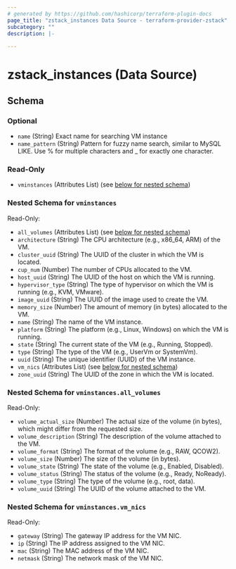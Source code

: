 ```yaml
---
# generated by https://github.com/hashicorp/terraform-plugin-docs
page_title: "zstack_instances Data Source - terraform-provider-zstack"
subcategory: ""
description: |-
  
---
```


# zstack_instances (Data Source)





<!-- schema generated by tfplugindocs -->
## Schema

### Optional

- `name` (String) Exact name for searching VM instance
- `name_pattern` (String) Pattern for fuzzy name search, similar to MySQL LIKE. Use % for multiple characters and _ for exactly one character.

### Read-Only

- `vminstances` (Attributes List) (see [below for nested schema](#nestedatt--vminstances))

<a id="nestedatt--vminstances"></a>
### Nested Schema for `vminstances`

Read-Only:

- `all_volumes` (Attributes List) (see [below for nested schema](#nestedatt--vminstances--all_volumes))
- `architecture` (String) The CPU architecture (e.g., x86_64, ARM) of the VM.
- `cluster_uuid` (String) The UUID of the cluster in which the VM is located.
- `cup_num` (Number) The number of CPUs allocated to the VM.
- `host_uuid` (String) The UUID of the host on which the VM is running.
- `hypervisor_type` (String) The type of hypervisor on which the VM is running (e.g., KVM, VMware).
- `image_uuid` (String) The UUID of the image used to create the VM.
- `memory_size` (Number) The amount of memory (in bytes) allocated to the VM.
- `name` (String) The name of the VM instance.
- `platform` (String) The platform (e.g., Linux, Windows) on which the VM is running.
- `state` (String) The current state of the VM (e.g., Running, Stopped).
- `type` (String) The type of the VM (e.g., UserVm or SystemVm).
- `uuid` (String) The unique identifier (UUID) of the VM instance.
- `vm_nics` (Attributes List) (see [below for nested schema](#nestedatt--vminstances--vm_nics))
- `zone_uuid` (String) The UUID of the zone in which the VM is located.

<a id="nestedatt--vminstances--all_volumes"></a>
### Nested Schema for `vminstances.all_volumes`

Read-Only:

- `volume_actual_size` (Number) The actual size of the volume (in bytes), which might differ from the requested size.
- `volume_description` (String) The description of the volume attached to the VM.
- `volume_format` (String) The format of the volume (e.g., RAW, QCOW2).
- `volume_size` (Number) The size of the volume (in bytes).
- `volume_state` (String) The state of the volume (e.g., Enabled, Disabled).
- `volume_status` (String) The status of the volume (e.g., Ready, NoReady).
- `volume_type` (String) The type of the volume (e.g., root, data).
- `volume_uuid` (String) The UUID of the volume attached to the VM.


<a id="nestedatt--vminstances--vm_nics"></a>
### Nested Schema for `vminstances.vm_nics`

Read-Only:

- `gateway` (String) The gateway IP address for the VM NIC.
- `ip` (String) The IP address assigned to the VM NIC.
- `mac` (String) The MAC address of the VM NIC.
- `netmask` (String) The network mask of the VM NIC.
